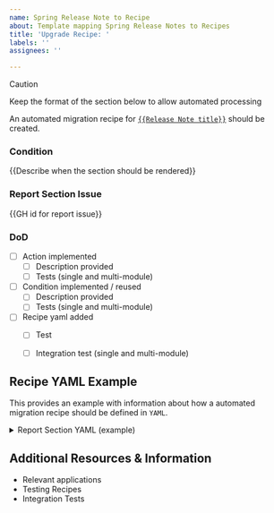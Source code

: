 ```yaml
---
name: Spring Release Note to Recipe 
about: Template mapping Spring Release Notes to Recipes 
title: 'Upgrade Recipe: '
labels: ''
assignees: ''

---
```


> [!CAUTION]
> Keep the format of the section below to allow automated processing



An automated migration recipe for [`{{Release Note title}}`]({{http://link-to-section.foo}}) should be created.


### Condition
{{Describe when the section should be rendered}}


### Report Section Issue

{{GH id for report issue}}


### DoD
- [ ] Action implemented
    - [ ] Description provided
    - [ ] Tests (single and multi-module)
- [ ] Condition implemented / reused
    - [ ] Description provided
    - [ ] Tests (single and multi-module)
- [ ] Recipe yaml added
    - [ ] Test
    - [ ] Integration test (single and multi-module)

  
## Recipe YAML Example

This provides an example with information about how a automated migration recipe should be defined in `YAML`.

<details>
<summary>Report Section YAML (example)</summary>

````yaml

````

</details>

## Additional Resources & Information
- Relevant applications
- Testing Recipes
- Integration Tests
